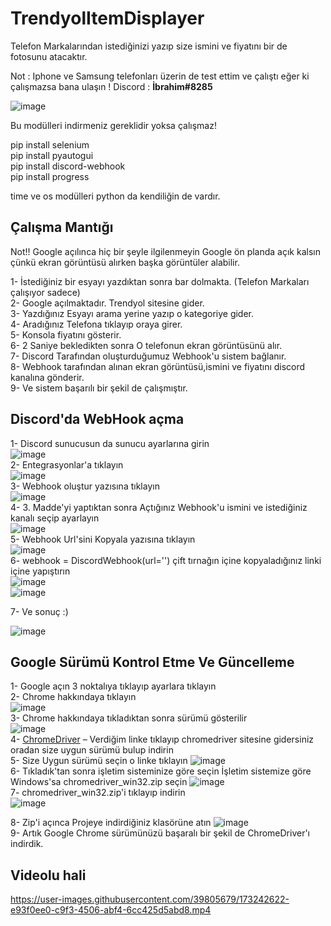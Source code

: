 # TrendyolItemDisplayer
Telefon Markalarından istediğinizi yazıp size ismini ve fiyatını bir de fotosunu atacaktır.

Not : Iphone ve Samsung telefonları üzerin de test ettim ve çalıştı eğer ki çalışmazsa bana ulaşın ! Discord : **İbrahim#8285**

![image](https://user-images.githubusercontent.com/39805679/173198149-5a9b9636-8e2f-4f91-83f0-6586fe076b6f.png)

Bu modülleri indirmeniz gereklidir yoksa çalışmaz!

pip install selenium <br>
pip install pyautogui <br>
pip install discord-webhook <br>
pip install progress <br>

time ve os modülleri python da kendiliğin de vardır.

## Çalışma Mantığı
Not!! Google  açılınca hiç bir şeyle ilgilenmeyin Google ön planda açık kalsın çünkü ekran görüntüsü alırken  başka görüntüler alabilir.

1- İstediğiniz bir esyayı yazdıktan sonra bar dolmakta.  (Telefon Markaları çalışıyor sadece) <br>
2- Google açılmaktadır. Trendyol sitesine gider.<br>
3- Yazdığınız Esyayı arama yerine yazıp o kategoriye gider.<br>
4- Aradığınız  Telefona tıklayıp oraya girer.<br>
5- Konsola fiyatını gösterir.<br>
6- 2 Saniye bekledikten sonra O telefonun ekran görüntüsünü alır.<br>
7- Discord Tarafından oluşturduğumuz Webhook'u sistem bağlanır.<br>
8- Webhook tarafından alınan ekran görüntüsü,ismini ve fiyatını discord kanalına gönderir.<br>
9- Ve sistem başarılı bir şekil de çalışmıştır.<br>

## Discord'da WebHook açma

1- Discord sunucusun da sunucu ayarlarına girin <br>
![image](https://user-images.githubusercontent.com/39805679/173200924-1fb968a5-2150-4cd7-9a67-7747eafc2fed.png) <br>
2-  Entegrasyonlar'a tıklayın <br>
![image](https://user-images.githubusercontent.com/39805679/173200936-1f9b4e88-e342-4a6f-8670-c65190a37495.png) <br>
3- Webhook oluştur yazısına tıklayın <br>
![image](https://user-images.githubusercontent.com/39805679/173201040-d2386cf3-4870-40ed-841e-3bb0e5e7f793.png)<br>
4- 3. Madde'yi yaptıktan sonra Açtığınız Webhook'u ismini ve istediğiniz kanalı seçip ayarlayın <br>
![image](https://user-images.githubusercontent.com/39805679/173201337-c27e4052-5f76-4b57-aef8-e8bb9f560521.png) <br>
5- Webhook Url'sini Kopyala yazısına tıklayın <br>
![image](https://user-images.githubusercontent.com/39805679/173201585-8548e0cc-fff6-4157-8f15-a16dba8c85ba.png)<br>
6- webhook = DiscordWebhook(url='') çift tırnağın içine kopyaladığınız linki içine yapıştırın  <br>
![image](https://user-images.githubusercontent.com/39805679/173201734-67a3279c-a7e4-47d2-8b05-5e6a6ea8e075.png) <br>
![image](https://user-images.githubusercontent.com/39805679/173201875-0c10d3a5-de65-4ef9-bdde-e0882d65397a.png) <br>

7- Ve sonuç :) <br>

![image](https://user-images.githubusercontent.com/39805679/173203393-3a398c19-152d-438a-804f-59cfdaec6780.png)


## Google Sürümü Kontrol Etme Ve Güncelleme

1- Google açın 3 noktalıya tıklayıp ayarlara tıklayın <br>
2- Chrome hakkındaya tıklayın <br>
![image](https://user-images.githubusercontent.com/39805679/173199033-a7417c5c-6b4e-44b8-9e9f-d652287d471e.png) <br>
3- Chrome hakkındaya tıkladıktan sonra  sürümü gösterilir <br>
![image](https://user-images.githubusercontent.com/39805679/173199204-a7c6bafb-b664-4112-a305-ddb149820309.png) <br>
4- [ChromeDriver](https://chromedriver.chromium.org/downloads) – Verdiğim linke tıklayıp chromedriver sitesine gidersiniz oradan size uygun sürümü bulup indirin <br>
5- Size Uygun sürümü seçin o linke tıklayın ![image](https://user-images.githubusercontent.com/39805679/173199991-d2ce89a4-e7d2-457d-8dd1-c8f40b671122.png) <br>
6- Tıkladık'tan sonra işletim sisteminize göre seçin İşletim sistemize  göre Windows'sa chromedriver_win32.zip seçin ![image](https://user-images.githubusercontent.com/39805679/173200114-ea314a12-fec2-4287-bb63-8d32ee41dd48.png)<br>
7- chromedriver_win32.zip'i tıklayıp indirin  <br>
![image](https://user-images.githubusercontent.com/39805679/173200523-3c4ee671-d6db-4a22-946d-1b336d878609.png)<br>

8- Zip'i açınca Projeye indirdiğiniz klasörüne atın ![image](https://user-images.githubusercontent.com/39805679/173200662-715af02a-ff7d-45fe-abb7-49d09c10e249.png) <br>
9- Artık Google Chrome sürümünüzü başaralı bir şekil de ChromeDriver'ı indirdik.


## Videolu hali



https://user-images.githubusercontent.com/39805679/173242622-e93f0ee0-c9f3-4506-abf4-6cc425d5abd8.mp4

